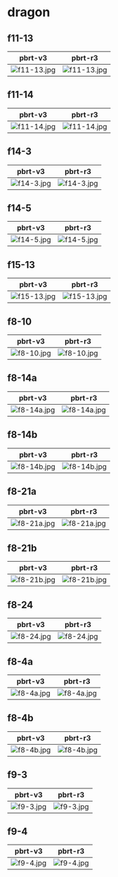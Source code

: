 # dragon
## f11-13
|pbrt-v3|pbrt-r3|
|---|---|
|![f11-13.jpg](../v3/dragon/f11-13.jpg)|![f11-13.jpg](../r3/dragon/f11-13.jpg)|
## f11-14
|pbrt-v3|pbrt-r3|
|---|---|
|![f11-14.jpg](../v3/dragon/f11-14.jpg)|![f11-14.jpg](../r3/dragon/f11-14.jpg)|
## f14-3
|pbrt-v3|pbrt-r3|
|---|---|
|![f14-3.jpg](../v3/dragon/f14-3.jpg)|![f14-3.jpg](../r3/dragon/f14-3.jpg)|
## f14-5
|pbrt-v3|pbrt-r3|
|---|---|
|![f14-5.jpg](../v3/dragon/f14-5.jpg)|![f14-5.jpg](../r3/dragon/f14-5.jpg)|
## f15-13
|pbrt-v3|pbrt-r3|
|---|---|
|![f15-13.jpg](../v3/dragon/f15-13.jpg)|![f15-13.jpg](../r3/dragon/f15-13.jpg)|
## f8-10
|pbrt-v3|pbrt-r3|
|---|---|
|![f8-10.jpg](../v3/dragon/f8-10.jpg)|![f8-10.jpg](../r3/dragon/f8-10.jpg)|
## f8-14a
|pbrt-v3|pbrt-r3|
|---|---|
|![f8-14a.jpg](../v3/dragon/f8-14a.jpg)|![f8-14a.jpg](../r3/dragon/f8-14a.jpg)|
## f8-14b
|pbrt-v3|pbrt-r3|
|---|---|
|![f8-14b.jpg](../v3/dragon/f8-14b.jpg)|![f8-14b.jpg](../r3/dragon/f8-14b.jpg)|
## f8-21a
|pbrt-v3|pbrt-r3|
|---|---|
|![f8-21a.jpg](../v3/dragon/f8-21a.jpg)|![f8-21a.jpg](../r3/dragon/f8-21a.jpg)|
## f8-21b
|pbrt-v3|pbrt-r3|
|---|---|
|![f8-21b.jpg](../v3/dragon/f8-21b.jpg)|![f8-21b.jpg](../r3/dragon/f8-21b.jpg)|
## f8-24
|pbrt-v3|pbrt-r3|
|---|---|
|![f8-24.jpg](../v3/dragon/f8-24.jpg)|![f8-24.jpg](../r3/dragon/f8-24.jpg)|
## f8-4a
|pbrt-v3|pbrt-r3|
|---|---|
|![f8-4a.jpg](../v3/dragon/f8-4a.jpg)|![f8-4a.jpg](../r3/dragon/f8-4a.jpg)|
## f8-4b
|pbrt-v3|pbrt-r3|
|---|---|
|![f8-4b.jpg](../v3/dragon/f8-4b.jpg)|![f8-4b.jpg](../r3/dragon/f8-4b.jpg)|
## f9-3
|pbrt-v3|pbrt-r3|
|---|---|
|![f9-3.jpg](../v3/dragon/f9-3.jpg)|![f9-3.jpg](../r3/dragon/f9-3.jpg)|
## f9-4
|pbrt-v3|pbrt-r3|
|---|---|
|![f9-4.jpg](../v3/dragon/f9-4.jpg)|![f9-4.jpg](../r3/dragon/f9-4.jpg)|
